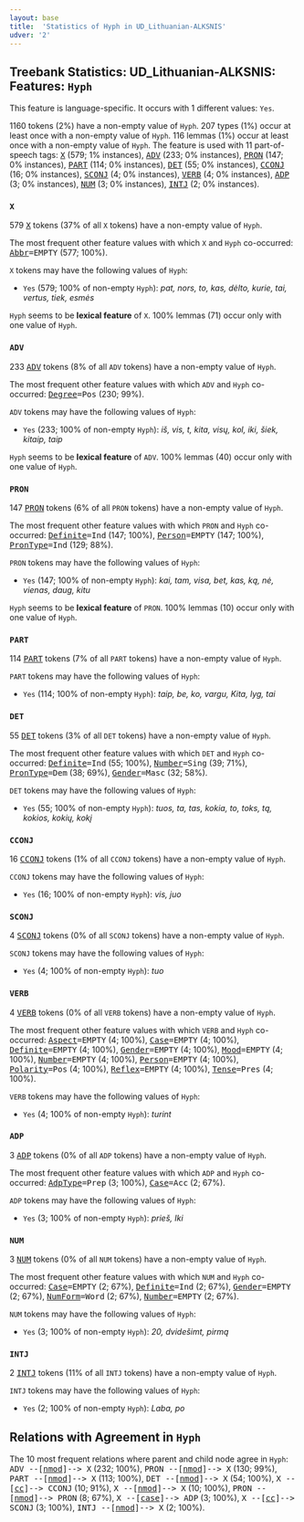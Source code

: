 ```yaml
---
layout: base
title:  'Statistics of Hyph in UD_Lithuanian-ALKSNIS'
udver: '2'
---
```


## Treebank Statistics: UD_Lithuanian-ALKSNIS: Features: `Hyph`

This feature is language-specific.
It occurs with 1 different values: `Yes`.

1160 tokens (2%) have a non-empty value of `Hyph`.
207 types (1%) occur at least once with a non-empty value of `Hyph`.
116 lemmas (1%) occur at least once with a non-empty value of `Hyph`.
The feature is used with 11 part-of-speech tags: <tt><a href="lt_alksnis-pos-X.html">X</a></tt> (579; 1% instances), <tt><a href="lt_alksnis-pos-ADV.html">ADV</a></tt> (233; 0% instances), <tt><a href="lt_alksnis-pos-PRON.html">PRON</a></tt> (147; 0% instances), <tt><a href="lt_alksnis-pos-PART.html">PART</a></tt> (114; 0% instances), <tt><a href="lt_alksnis-pos-DET.html">DET</a></tt> (55; 0% instances), <tt><a href="lt_alksnis-pos-CCONJ.html">CCONJ</a></tt> (16; 0% instances), <tt><a href="lt_alksnis-pos-SCONJ.html">SCONJ</a></tt> (4; 0% instances), <tt><a href="lt_alksnis-pos-VERB.html">VERB</a></tt> (4; 0% instances), <tt><a href="lt_alksnis-pos-ADP.html">ADP</a></tt> (3; 0% instances), <tt><a href="lt_alksnis-pos-NUM.html">NUM</a></tt> (3; 0% instances), <tt><a href="lt_alksnis-pos-INTJ.html">INTJ</a></tt> (2; 0% instances).

### `X`

579 <tt><a href="lt_alksnis-pos-X.html">X</a></tt> tokens (37% of all `X` tokens) have a non-empty value of `Hyph`.

The most frequent other feature values with which `X` and `Hyph` co-occurred: <tt><a href="lt_alksnis-feat-Abbr.html">Abbr</a></tt><tt>=EMPTY</tt> (577; 100%).

`X` tokens may have the following values of `Hyph`:

* `Yes` (579; 100% of non-empty `Hyph`): <em>pat, nors, to, kas, dėlto, kurie, tai, vertus, tiek, esmės</em>

`Hyph` seems to be **lexical feature** of `X`. 100% lemmas (71) occur only with one value of `Hyph`.

### `ADV`

233 <tt><a href="lt_alksnis-pos-ADV.html">ADV</a></tt> tokens (8% of all `ADV` tokens) have a non-empty value of `Hyph`.

The most frequent other feature values with which `ADV` and `Hyph` co-occurred: <tt><a href="lt_alksnis-feat-Degree.html">Degree</a></tt><tt>=Pos</tt> (230; 99%).

`ADV` tokens may have the following values of `Hyph`:

* `Yes` (233; 100% of non-empty `Hyph`): <em>iš, vis, t, kita, visų, kol, iki, šiek, kitaip, taip</em>

`Hyph` seems to be **lexical feature** of `ADV`. 100% lemmas (40) occur only with one value of `Hyph`.

### `PRON`

147 <tt><a href="lt_alksnis-pos-PRON.html">PRON</a></tt> tokens (6% of all `PRON` tokens) have a non-empty value of `Hyph`.

The most frequent other feature values with which `PRON` and `Hyph` co-occurred: <tt><a href="lt_alksnis-feat-Definite.html">Definite</a></tt><tt>=Ind</tt> (147; 100%), <tt><a href="lt_alksnis-feat-Person.html">Person</a></tt><tt>=EMPTY</tt> (147; 100%), <tt><a href="lt_alksnis-feat-PronType.html">PronType</a></tt><tt>=Ind</tt> (129; 88%).

`PRON` tokens may have the following values of `Hyph`:

* `Yes` (147; 100% of non-empty `Hyph`): <em>kai, tam, visa, bet, kas, ką, nė, vienas, daug, kitu</em>

`Hyph` seems to be **lexical feature** of `PRON`. 100% lemmas (10) occur only with one value of `Hyph`.

### `PART`

114 <tt><a href="lt_alksnis-pos-PART.html">PART</a></tt> tokens (7% of all `PART` tokens) have a non-empty value of `Hyph`.

`PART` tokens may have the following values of `Hyph`:

* `Yes` (114; 100% of non-empty `Hyph`): <em>taip, be, ko, vargu, Kita, lyg, tai</em>

### `DET`

55 <tt><a href="lt_alksnis-pos-DET.html">DET</a></tt> tokens (3% of all `DET` tokens) have a non-empty value of `Hyph`.

The most frequent other feature values with which `DET` and `Hyph` co-occurred: <tt><a href="lt_alksnis-feat-Definite.html">Definite</a></tt><tt>=Ind</tt> (55; 100%), <tt><a href="lt_alksnis-feat-Number.html">Number</a></tt><tt>=Sing</tt> (39; 71%), <tt><a href="lt_alksnis-feat-PronType.html">PronType</a></tt><tt>=Dem</tt> (38; 69%), <tt><a href="lt_alksnis-feat-Gender.html">Gender</a></tt><tt>=Masc</tt> (32; 58%).

`DET` tokens may have the following values of `Hyph`:

* `Yes` (55; 100% of non-empty `Hyph`): <em>tuos, ta, tas, kokia, to, toks, tą, kokios, kokių, kokį</em>

### `CCONJ`

16 <tt><a href="lt_alksnis-pos-CCONJ.html">CCONJ</a></tt> tokens (1% of all `CCONJ` tokens) have a non-empty value of `Hyph`.

`CCONJ` tokens may have the following values of `Hyph`:

* `Yes` (16; 100% of non-empty `Hyph`): <em>vis, juo</em>

### `SCONJ`

4 <tt><a href="lt_alksnis-pos-SCONJ.html">SCONJ</a></tt> tokens (0% of all `SCONJ` tokens) have a non-empty value of `Hyph`.

`SCONJ` tokens may have the following values of `Hyph`:

* `Yes` (4; 100% of non-empty `Hyph`): <em>tuo</em>

### `VERB`

4 <tt><a href="lt_alksnis-pos-VERB.html">VERB</a></tt> tokens (0% of all `VERB` tokens) have a non-empty value of `Hyph`.

The most frequent other feature values with which `VERB` and `Hyph` co-occurred: <tt><a href="lt_alksnis-feat-Aspect.html">Aspect</a></tt><tt>=EMPTY</tt> (4; 100%), <tt><a href="lt_alksnis-feat-Case.html">Case</a></tt><tt>=EMPTY</tt> (4; 100%), <tt><a href="lt_alksnis-feat-Definite.html">Definite</a></tt><tt>=EMPTY</tt> (4; 100%), <tt><a href="lt_alksnis-feat-Gender.html">Gender</a></tt><tt>=EMPTY</tt> (4; 100%), <tt><a href="lt_alksnis-feat-Mood.html">Mood</a></tt><tt>=EMPTY</tt> (4; 100%), <tt><a href="lt_alksnis-feat-Number.html">Number</a></tt><tt>=EMPTY</tt> (4; 100%), <tt><a href="lt_alksnis-feat-Person.html">Person</a></tt><tt>=EMPTY</tt> (4; 100%), <tt><a href="lt_alksnis-feat-Polarity.html">Polarity</a></tt><tt>=Pos</tt> (4; 100%), <tt><a href="lt_alksnis-feat-Reflex.html">Reflex</a></tt><tt>=EMPTY</tt> (4; 100%), <tt><a href="lt_alksnis-feat-Tense.html">Tense</a></tt><tt>=Pres</tt> (4; 100%).

`VERB` tokens may have the following values of `Hyph`:

* `Yes` (4; 100% of non-empty `Hyph`): <em>turint</em>

### `ADP`

3 <tt><a href="lt_alksnis-pos-ADP.html">ADP</a></tt> tokens (0% of all `ADP` tokens) have a non-empty value of `Hyph`.

The most frequent other feature values with which `ADP` and `Hyph` co-occurred: <tt><a href="lt_alksnis-feat-AdpType.html">AdpType</a></tt><tt>=Prep</tt> (3; 100%), <tt><a href="lt_alksnis-feat-Case.html">Case</a></tt><tt>=Acc</tt> (2; 67%).

`ADP` tokens may have the following values of `Hyph`:

* `Yes` (3; 100% of non-empty `Hyph`): <em>prieš, Iki</em>

### `NUM`

3 <tt><a href="lt_alksnis-pos-NUM.html">NUM</a></tt> tokens (0% of all `NUM` tokens) have a non-empty value of `Hyph`.

The most frequent other feature values with which `NUM` and `Hyph` co-occurred: <tt><a href="lt_alksnis-feat-Case.html">Case</a></tt><tt>=EMPTY</tt> (2; 67%), <tt><a href="lt_alksnis-feat-Definite.html">Definite</a></tt><tt>=Ind</tt> (2; 67%), <tt><a href="lt_alksnis-feat-Gender.html">Gender</a></tt><tt>=EMPTY</tt> (2; 67%), <tt><a href="lt_alksnis-feat-NumForm.html">NumForm</a></tt><tt>=Word</tt> (2; 67%), <tt><a href="lt_alksnis-feat-Number.html">Number</a></tt><tt>=EMPTY</tt> (2; 67%).

`NUM` tokens may have the following values of `Hyph`:

* `Yes` (3; 100% of non-empty `Hyph`): <em>20, dvidešimt, pirmą</em>

### `INTJ`

2 <tt><a href="lt_alksnis-pos-INTJ.html">INTJ</a></tt> tokens (11% of all `INTJ` tokens) have a non-empty value of `Hyph`.

`INTJ` tokens may have the following values of `Hyph`:

* `Yes` (2; 100% of non-empty `Hyph`): <em>Laba, po</em>

## Relations with Agreement in `Hyph`

The 10 most frequent relations where parent and child node agree in `Hyph`:
<tt>ADV --[<tt><a href="lt_alksnis-dep-nmod.html">nmod</a></tt>]--> X</tt> (232; 100%),
<tt>PRON --[<tt><a href="lt_alksnis-dep-nmod.html">nmod</a></tt>]--> X</tt> (130; 99%),
<tt>PART --[<tt><a href="lt_alksnis-dep-nmod.html">nmod</a></tt>]--> X</tt> (113; 100%),
<tt>DET --[<tt><a href="lt_alksnis-dep-nmod.html">nmod</a></tt>]--> X</tt> (54; 100%),
<tt>X --[<tt><a href="lt_alksnis-dep-cc.html">cc</a></tt>]--> CCONJ</tt> (10; 91%),
<tt>X --[<tt><a href="lt_alksnis-dep-nmod.html">nmod</a></tt>]--> X</tt> (10; 100%),
<tt>PRON --[<tt><a href="lt_alksnis-dep-nmod.html">nmod</a></tt>]--> PRON</tt> (8; 67%),
<tt>X --[<tt><a href="lt_alksnis-dep-case.html">case</a></tt>]--> ADP</tt> (3; 100%),
<tt>X --[<tt><a href="lt_alksnis-dep-cc.html">cc</a></tt>]--> SCONJ</tt> (3; 100%),
<tt>INTJ --[<tt><a href="lt_alksnis-dep-nmod.html">nmod</a></tt>]--> X</tt> (2; 100%).

